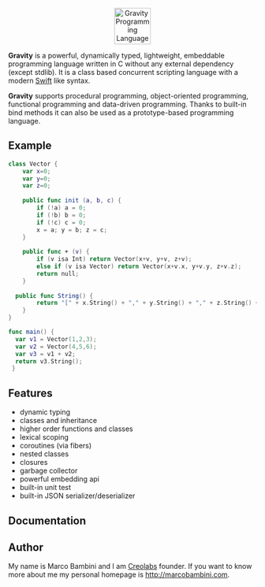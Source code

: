 <p align="center" >
<img src="https://raw.githubusercontent.com/marcobambini/gravity/master/docs/images/logo.png" height="74px" alt="Gravity Programming Language" title="Gravity Programming Language">
</p>

**Gravity** is a powerful, dynamically typed, lightweight, embeddable programming language written in C without any external dependency (except stdlib). It is a class based concurrent scripting language with a modern <a href="https://github.com/apple/swift">Swift</a> like syntax.

**Gravity** supports procedural programming, object-oriented programming, functional programming and data-driven programming. Thanks to built-in bind methods it can also be used as a prototype-based programming language.

## Example

```swift
class Vector {
	var x=0;
	var y=0;
	var z=0;
	
	public func init (a, b, c) {
		if (!a) a = 0;
		if (!b) b = 0;
		if (!c) c = 0;
		x = a; y = b; z = c;
	}
	
	public func + (v) {
		if (v isa Int) return Vector(x+v, y+v, z+v);
		else if (v isa Vector) return Vector(x+v.x, y+v.y, z+v.z);
		return null;
	}
  
  public func String() {
		return "[" + x.String() + "," + y.String() + "," + z.String() + "]";
	}
}

func main() {
  var v1 = Vector(1,2,3);
  var v2 = Vector(4,5,6);
  var v3 = v1 + v2;
  return v3.String();
 }
 ```

## Features
* dynamic typing
* classes and inheritance
* higher order functions and classes
* lexical scoping
* coroutines (via fibers)
* nested classes
* closures
* garbage collector
* powerful embedding api
* built-in unit test
* built-in JSON serializer/deserializer

## Documentation

## Author
My name is Marco Bambini and I am <a href="http://creolabs.com">Creolabs</a> founder. If you want to know more about me my personal homepage is <a href="http://marcobambini.com">http://marcobambini.com</a>.
